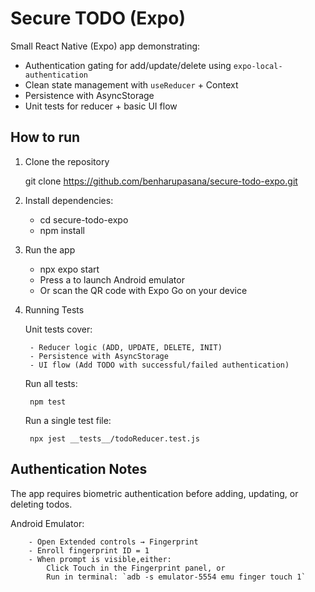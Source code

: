 # Secure TODO (Expo) 

Small React Native (Expo) app demonstrating:
- Authentication gating for add/update/delete using `expo-local-authentication`
- Clean state management with `useReducer` + Context
- Persistence with AsyncStorage
- Unit tests for reducer + basic UI flow

## How to run

1. Clone the repository

    git clone https://github.com/benharupasana/secure-todo-expo.git

2. Install dependencies:

    - cd secure-todo-expo
    - npm install

3. Run the app 

    - npx expo start 
    - Press a to launch Android emulator
    - Or scan the QR code with Expo Go on your device

4. Running Tests 

    Unit tests cover:

        - Reducer logic (ADD, UPDATE, DELETE, INIT)
        - Persistence with AsyncStorage
        - UI flow (Add TODO with successful/failed authentication)

    Run all tests:

        npm test

    Run a single test file:

        npx jest __tests__/todoReducer.test.js


## Authentication Notes

   The app requires biometric authentication  before adding, updating, or deleting todos.

   Android Emulator:
   
        - Open Extended controls → Fingerprint
        - Enroll fingerprint ID = 1
        - When prompt is visible,either:
            Click Touch in the Fingerprint panel, or
            Run in terminal: `adb -s emulator-5554 emu finger touch 1`


